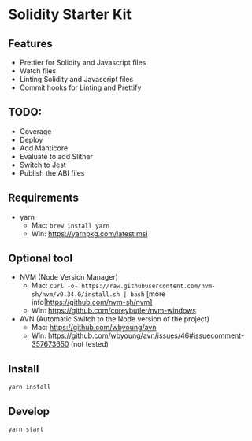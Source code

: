 # Solidity Starter Kit

## Features

- Prettier for Solidity and Javascript files
- Watch files
- Linting Solidity and Javascript files
- Commit hooks for Linting and Prettify

## TODO:

- Coverage
- Deploy
- Add Manticore
- Evaluate to add Slither
- Switch to Jest
- Publish the ABI files

## Requirements

- yarn
  - Mac: `brew install yarn`
  - Win: https://yarnpkg.com/latest.msi

## Optional tool

- NVM (Node Version Manager)
  - Mac: `curl -o- https://raw.githubusercontent.com/nvm-sh/nvm/v0.34.0/install.sh | bash` [more info|https://github.com/nvm-sh/nvm]
  - Win: https://github.com/coreybutler/nvm-windows
- AVN (Automatic Switch to the Node version of the project)
  - Mac: https://github.com/wbyoung/avn
  - Win: https://github.com/wbyoung/avn/issues/46#issuecomment-357673650 (not tested)

## Install

    yarn install

## Develop

    yarn start
